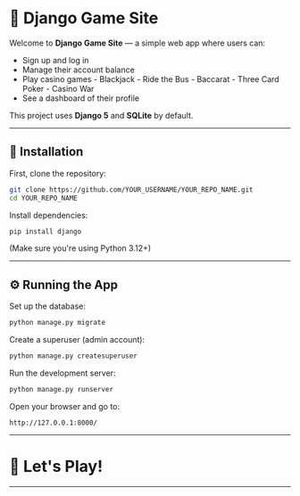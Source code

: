 # 🎩 Django Game Site

Welcome to **Django Game Site** — a simple web app where users can:

- Sign up and log in
- Manage their account balance
- Play casino games
        - Blackjack
        - Ride the Bus
        - Baccarat
        - Three Card Poker
        - Casino War
- See a dashboard of their profile

This project uses **Django 5** and **SQLite** by default.

---

## 🚀 Installation

First, clone the repository:

```bash
git clone https://github.com/YOUR_USERNAME/YOUR_REPO_NAME.git
cd YOUR_REPO_NAME
```

Install dependencies:

```bash
pip install django
```

(Make sure you're using Python 3.12+)

---

## ⚙️ Running the App

Set up the database:

```bash
python manage.py migrate
```

Create a superuser (admin account):

```bash
python manage.py createsuperuser
```

Run the development server:

```bash
python manage.py runserver
```

Open your browser and go to:

```
http://127.0.0.1:8000/
```

---

# 🎯 Let's Play!

---

